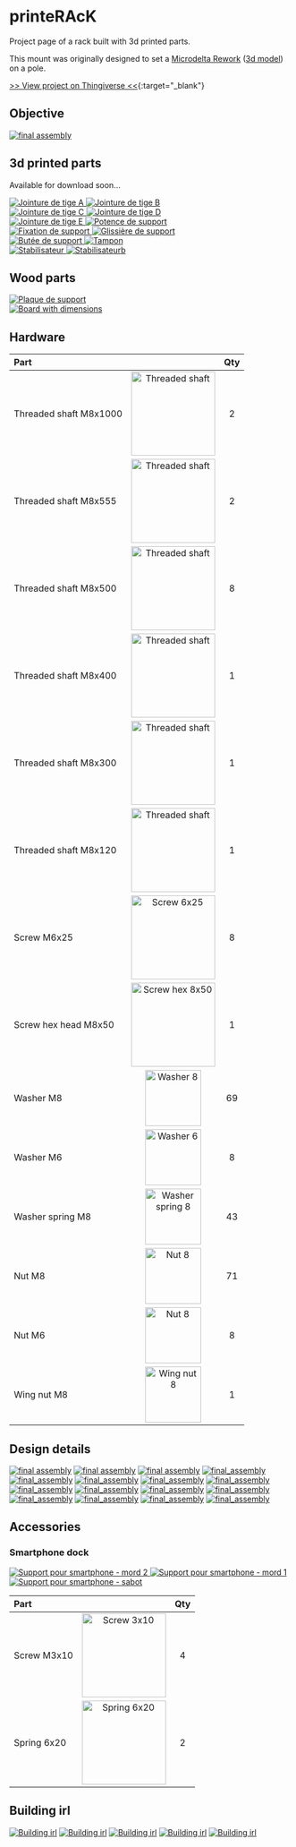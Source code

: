 # printeRAcK

Project page of a rack built with 3d printed parts.

This mount was originally designed to set a [Microdelta Rework](https://www.reprap-france.com/produit/1234568619-imprimante-3d-microdelta-rework) ([3d model](https://sketchfab.com/3d-models/micro-delta-rework-by-emotion-tech-91a2beeb78f4422ebaeff0f6781fef17)) on a pole.

[>> View project on Thingiverse <<](https://www.thingiverse.com/thing:4943958){:target="_blank"}

## Objective

[![final assembly](docs/assets/images/rendering/Assemblage%20final%20v125b.png)](docs/assets/images/rendering/Assemblage%20final%20v125b.png)

## 3d printed parts

Available for download soon...

<div class="img-group">
  <a href="docs/assets/images/preview/Jointure%20de%20tiges%20A%20v16.png" _target="blank">
    <img src="docs/assets/images/preview/Jointure%20de%20tiges%20A%20v16.png" alt="Jointure de tige A">
  </a>
  <a href="docs/assets/images/preview/Jointure%20de%20tiges%20B%20v8.png" _target="blank">
    <img src="docs/assets/images/preview/Jointure%20de%20tiges%20B%20v8.png" alt="Jointure de tige B">
  </a>
</div>
<div class="img-group">
  <a href="docs/assets/images/preview/Jointure%20de%20tiges%20C%20v36.png" _target="blank">
    <img src="docs/assets/images/preview/Jointure%20de%20tiges%20C%20v36.png" alt="Jointure de tige C">
  </a>
  <a href="docs/assets/images/preview/Jointure%20de%20tiges%20D%20v9.png" _target="blank">
    <img src="docs/assets/images/preview/Jointure%20de%20tiges%20D%20v9.png" alt="Jointure de tige D">
  </a>
</div>
<div class="img-group">
  <a href="docs/assets/images/preview/Jointure%20de%20tiges%20E%20v3.png" _target="blank">
    <img src="docs/assets/images/preview/Jointure%20de%20tiges%20E%20v3.png" alt="Jointure de tige E">
  </a>
  <a href="docs/assets/images/preview/Potence%20de%20support%20v7.png" _target="blank">
    <img src="docs/assets/images/preview/Potence%20de%20support%20v7.png" alt="Potence de support">
  </a>
</div>
<div class="img-group">
  <a href="docs/assets/images/preview/Fixation%20de%20support%20v11.png" _target="blank">
    <img src="docs/assets/images/preview/Fixation%20de%20support%20v11.png" alt="Fixation de support">
  </a>
  <a href="docs/assets/images/preview/Glissi%C3%A8re%20de%20support%20v16.png" _target="blank">
    <img src="docs/assets/images/preview/Glissi%C3%A8re%20de%20support%20v16.png" alt="Glissière de support">
  </a>
</div>
<div class="img-group">
  <a href="docs/assets/images/preview/But%C3%A9e%20de%20support%20v6.png" _target="blank">
    <img src="docs/assets/images/preview/But%C3%A9e%20de%20support%20v6.png" alt="Butée de support">
  </a>
  <a href="docs/assets/images/preview/Tampon%20v2.png" _target="blank">
    <img src="docs/assets/images/preview/Tampon%20v2.png" alt="Tampon">
  </a>
</div>
<div class="img-group">
  <a href="docs/assets/images/preview/Stabilisateur%20v41.png" _target="blank">
    <img src="docs/assets/images/preview/Stabilisateur%20v41.png" alt="Stabilisateur">
  </a>
  <a href="docs/assets/images/preview/Stabilisateur%20v41b.png" _target="blank">
    <img src="docs/assets/images/preview/Stabilisateur%20v41b.png" alt="Stabilisateurb">
  </a>
</div>

## Wood parts

<div class="img-group">
  <a href="docs/assets/images/preview/Plaque%20de%20support%20v19.png" _target="blank">
    <img src="docs/assets/images/preview/Plaque%20de%20support%20v19.png" alt="Plaque de support">
  </a>
</div>
<div class="img-group">
  <a href="docs/assets/images/preview/Board%20v28.png" _target="blank">
    <img src="docs/assets/images/preview/Board%20v28.png" alt="Board with dimensions">
  </a>
</div>

## Hardware

| Part                   |                                                                                            | Qty |
|:-----------------------|:------------------------------------------------------------------------------------------:|:---:|
| Threaded shaft M8x1000 | <img src="docs/assets/images/hardware/threaded_shaft.png"  alt="Threaded shaft"  width="150px"> | 2   |
| Threaded shaft M8x555  | <img src="docs/assets/images/hardware/threaded_shaft.png"  alt="Threaded shaft"  width="150px"> | 2   |
| Threaded shaft M8x500  | <img src="docs/assets/images/hardware/threaded_shaft.png"  alt="Threaded shaft"  width="150px"> | 8   |
| Threaded shaft M8x400  | <img src="docs/assets/images/hardware/threaded_shaft.png"  alt="Threaded shaft"  width="150px"> | 1   |
| Threaded shaft M8x300  | <img src="docs/assets/images/hardware/threaded_shaft.png"  alt="Threaded shaft"  width="150px"> | 1   |
| Threaded shaft M8x120  | <img src="docs/assets/images/hardware/threaded_shaft.png"  alt="Threaded shaft"  width="150px"> | 1   |
| Screw M6x25            | <img src="docs/assets/images/hardware/screw_6x25.jpg"      alt="Screw 6x25"      width="150px"> | 8   |
| Screw hex head M8x50   | <img src="docs/assets/images/hardware/screw_hex_8x50.jpg"  alt="Screw hex 8x50"  width="150px"> | 1   |
| Washer M8              | <img src="docs/assets/images/hardware/washer_8.webp"       alt="Washer 8"        width="100px"> | 69  |
| Washer M6              | <img src="docs/assets/images/hardware/washer_6.jpg"        alt="Washer 6"        width="100px"> | 8   |
| Washer spring M8       | <img src="docs/assets/images/hardware/washer_spring_8.png" alt="Washer spring 8" width="100px"> | 43  |
| Nut M8                 | <img src="docs/assets/images/hardware/nut_8.jpg"           alt="Nut 8"           width="100px"> | 71  |
| Nut M6                 | <img src="docs/assets/images/hardware/nut_8.jpg"           alt="Nut 8"           width="100px"> | 8   |
| Wing nut M8            | <img src="docs/assets/images/hardware/wing_nut_8.jpg"      alt="Wing nut 8"      width="100px"> | 1   |


## Design details

[![final assembly](docs/assets/images/rendering/Assemblage%20final%20v117h.png)](docs/assets/images/rendering/Assemblage%20final%20v117h.png)
[![final assembly](docs/assets/images/rendering/Assemblage%20final%20v125b.png)](docs/assets/images/rendering/Assemblage%20final%20v125b.png)
[![final assembly](docs/assets/images/rendering/Assemblage%20final%20v124.png)](docs/assets/images/rendering/Assemblage%20final%20v124.png)
[![final_assembly](docs/assets/images/rendering/Assemblage%20final%20v125.png)](docs/assets/images/rendering/Assemblage%20final%20v125.png)
[![final_assembly](docs/assets/images/rendering/Assemblage%20final%20v104.png)](docs/assets/images/rendering/Assemblage%20final%20v104.png)
[![final_assembly](docs/assets/images/rendering/Assemblage%20final%20v117.png)](docs/assets/images/rendering/Assemblage%20final%20v117.png)
[![final_assembly](docs/assets/images/rendering/Assemblage%20final%20v117c.png)](docs/assets/images/rendering/Assemblage%20final%20v117c.png)
[![final_assembly](docs/assets/images/rendering/Assemblage%20final%20v133.png)](docs/assets/images/rendering/Assemblage%20final%20v133.png)
[![final_assembly](docs/assets/images/rendering/Assemblage%20final%20v117b.png)](docs/assets/images/rendering/Assemblage%20final%20v117b.png)
[![final_assembly](docs/assets/images/rendering/Assemblage%20final%20v79.png)](docs/assets/images/rendering/Assemblage%20final%20v79.png)
[![final_assembly](docs/assets/images/rendering/Assemblage%20final%20v117d.png)](docs/assets/images/rendering/Assemblage%20final%20v117d.png)
[![final_assembly](docs/assets/images/rendering/Assemblage%20final%20v117e.png)](docs/assets/images/rendering/Assemblage%20final%20v117e.png)
[![final_assembly](docs/assets/images/rendering/Assemblage%20final%20v117f.png)](docs/assets/images/rendering/Assemblage%20final%20v117f.png)
[![final_assembly](docs/assets/images/rendering/Assemblage%20final%20v117g.png)](docs/assets/images/rendering/Assemblage%20final%20v117g.png)
[![final_assembly](docs/assets/images/rendering/Assemblage%20final%20v133b.png)](docs/assets/images/rendering/Assemblage%20final%20v133b.png)
[![final_assembly](docs/assets/images/rendering/Assemblage%20final%20v135.png)](docs/assets/images/rendering/Assemblage%20final%20v135.png)

## Accessories

### Smartphone dock

<div class="img-group">
  <a href="docs/assets/images/preview/Support%20pour%20smartphone%20v20%20-%20mord%202.png" _target="blank">
    <img src="docs/assets/images/preview/Support%20pour%20smartphone%20v20%20-%20mord%202.png" alt="Support pour smartphone - mord 2">
  </a>
  <a href="docs/assets/images/preview/Support%20pour%20smartphone%20v20%20-%20mord%201.png" _target="blank">
    <img src="docs/assets/images/preview/Support%20pour%20smartphone%20v20%20-%20mord%201.png" alt="Support pour smartphone - mord 1">
  </a>
  <a href="docs/assets/images/preview/Support%20pour%20smartphone%20v20%20-%20sabot.png" _target="blank">
    <img src="docs/assets/images/preview/Support%20pour%20smartphone%20v20%20-%20sabot.png" alt="Support pour smartphone - sabot">
  </a>
</div>

| Part        |                                                                                    | Qty |
|:------------|:----------------------------------------------------------------------------------:|:---:|
| Screw M3x10 | <img src="docs/assets/images/hardware/screw_3x10.png"  alt="Screw 3x10"  width="150px"> | 4   |
| Spring 6x20 | <img src="docs/assets/images/hardware/spring_6x20.png" alt="Spring 6x20" width="150px"> | 2   |

## Building irl

[![Building irl](docs/assets/images/photos/IMG_20210828_160653.jpg)](docs/assets/images/photos/IMG_20210828_160653.jpg)
[![Building irl](docs/assets/images/photos/IMG_20210825_162620.jpg)](docs/assets/images/photos/IMG_20210825_162620.jpg)
[![Building irl](docs/assets/images/photos/IMG_20210828_162214.jpg)](docs/assets/images/photos/IMG_20210828_162214.jpg)
[![Building irl](docs/assets/images/photos/IMG_20210828_161848.jpg)](docs/assets/images/photos/IMG_20210828_161848.jpg)
[![Building irl](docs/assets/images/photos/IMG_20210828_161903.jpg)](docs/assets/images/photos/IMG_20210828_161903.jpg)
